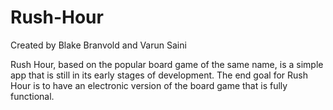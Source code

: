 # Rush-Hour
Created by Blake Branvold and Varun Saini

Rush Hour, based on the popular board game of the same name, is a simple app that is still in its early stages of development. The end goal for Rush Hour is to have an electronic version of the board game that is fully functional.
